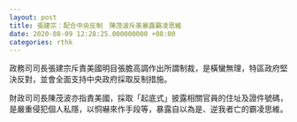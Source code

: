 ```yaml
---
layout: post
title: 張建宗：配合中央反制　陳茂波斥美暴露霸凌思維
date: 2020-08-09 12:28:25.000000000 +08:00
categories: rthk
---
```


政務司司長張建宗斥責美國明目張膽高調作出所謂制裁，是橫蠻無理，特區政府堅決反對，並會全面支持中央政府採取反制措施。

財政司司長陳茂波亦指責美國，採取「起底式」披露相關官員的住址及證件號碼，是嚴重侵犯個人私隱，以恫嚇來作手段等，暴露自以為是、逆我者亡的霸凌思維。
